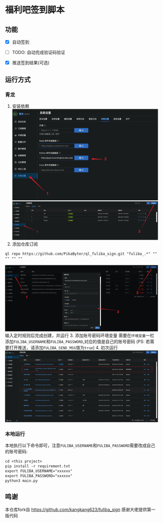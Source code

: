 # 福利吧签到脚本

## 功能
- [x] 自动签到
- [ ] TODO: 自动完成验证码验证
- [x] 推送签到结果(可选)


## 运行方式

### 青龙
1. 安装依赖
![alt text](./docs/img/install/python代理设置.png)
![alt text](docs/img/install/安装依赖.png)
2. 添加仓库订阅
```
ql repo https://github.com/PikaByter/ql_fuliba_sign.git "fuliba_.*" "" "" "" ""
```
![alt text](docs/img/install/添加订阅.png)
输入定时规则后完成创建，并运行
3. 添加账号密码环境变量
需要在`环境变量`一栏添加`FULIBA_USERNAME`和`FULIBA_PASSWORD`,对应的值是自己的账号密码
(PS: 若需要打开推送，请添加`FULIBA_SEND_MSG`值为`true`)
4. 初次运行
![alt text](docs/img/install/运行.png)

### 本地运行
本地执行以下命令即可，注意`FULIBA_USERNAME`和`FULIBA_PASSWORD`需要改成自己的账号密码:
```
cd <this project>
pip install -r requirement.txt
export FULIBA_USERNAME="xxxxxx"
export FULIBA_PASSWORD="xxxxxx"
python3 main.py
```

## 鸣谢
本仓库fork自 https://github.com/kangkang623/fuliba_sign
感谢大佬提供第一版代码


